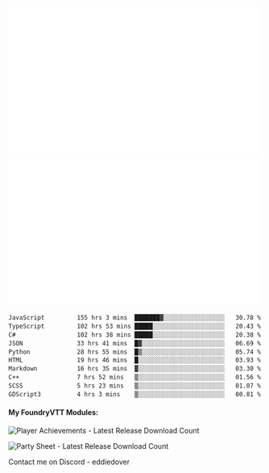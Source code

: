 
![](https://raw.githubusercontent.com/eddiedover/ghstats/master/generated/overview.svg)
![](https://raw.githubusercontent.com/eddiedover/ghstats/master/generated/languages.svg)

<!--START_SECTION:waka-->

```txt
JavaScript         155 hrs 3 mins  ███████▓░░░░░░░░░░░░░░░░░   30.78 %
TypeScript         102 hrs 53 mins █████░░░░░░░░░░░░░░░░░░░░   20.43 %
C#                 102 hrs 38 mins █████░░░░░░░░░░░░░░░░░░░░   20.38 %
JSON               33 hrs 41 mins  █▓░░░░░░░░░░░░░░░░░░░░░░░   06.69 %
Python             28 hrs 55 mins  █▒░░░░░░░░░░░░░░░░░░░░░░░   05.74 %
HTML               19 hrs 46 mins  █░░░░░░░░░░░░░░░░░░░░░░░░   03.93 %
Markdown           16 hrs 35 mins  ▓░░░░░░░░░░░░░░░░░░░░░░░░   03.30 %
C++                7 hrs 52 mins   ▒░░░░░░░░░░░░░░░░░░░░░░░░   01.56 %
SCSS               5 hrs 23 mins   ▒░░░░░░░░░░░░░░░░░░░░░░░░   01.07 %
GDScript3          4 hrs 3 mins    ▒░░░░░░░░░░░░░░░░░░░░░░░░   00.81 %
```

<!--END_SECTION:waka-->

#### My FoundryVTT Modules:

  ![Player Achievements - Latest Release Download Count](https://img.shields.io/badge/dynamic/json?label=Player%20Achievements%20-%20Downloads@latest&query=assets%5B1%5D.download_count&url=https%3A%2F%2Fapi.github.com%2Frepos%2FEddieDover%2Ffvtt-player-achievements%2Freleases%2Flatest)

  ![Party Sheet - Latest Release Download Count](https://img.shields.io/badge/dynamic/json?label=Party%20Sheet%20-%20Downloads@latest&query=assets%5B1%5D.download_count&url=https%3A%2F%2Fapi.github.com%2Frepos%2FEddieDover%2Ffvtt-party-sheet%2Freleases%2Flatest)

<a rel="me" href="https://techhub.social/@EddieDover"></a>

Contact me on Discord - eddiedover
